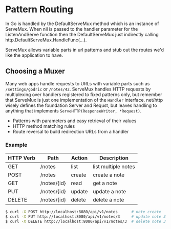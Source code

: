# Pattern Routing

In Go is handled by the DefaultServeMux method which is an instance of ServeMux. When nil is passed to the
handler parameter for the ListenAndServe function then the DefaultServeMux just indirectly calling
http.DefaultServeMux.HandleFunc(...).

ServeMux allows variable parts in url patterns and stub out the routes we'd like the application to have.

## Choosing a Muxer

Many web apps handle requests to URLs with variable parts such as
`/settings/godric` or `/notes/42`. ServeMux handles HTTP requests by multiplexing over handlers registered to
fixed patterns only, but remember that ServeMux is just one implementation of the `Handler` interface.
net/http wisely defines the foundation Server and Requst, but leaves handling to anything that implements
`ServeHTTP(ResponseWriter, *Request)`.

- Patterns with parameters and easy retrieval of their values
- HTTP method matching rules
- Route reversal to build redirection URLs from a handler

### Example

| HTTP Verb | Path        | Action | Description         |
| --------- | ----------- | ------ | ------------------- |
| GET       | /notes      | list   | list multiple notes |
| POST      | /notes      | create | create a note       |
| GET       | /notes/{id} | read   | get a note          |
| PUT       | /notes/{id} | update | update a note       |
| DELETE    | /notes/{id} | delete | delete a note       |


```sh
$ curl -X POST http://localhost:8080/api/v1/notes      # note create
$ curl -X PUT http://localhost:8080/api/v1/notes/3     # update note 3
$ curl -X DELETE http://localhost:8080/api/v1/notes/3  # delete note 3
```